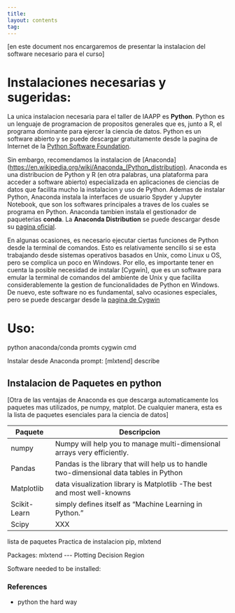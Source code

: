```yaml
---
title:
layout: contents
tag:
---
```


[en este document nos encargaremos de presentar la instalacion del software necesario para el curso]

# Instalaciones necesarias y sugeridas:

La unica instalacion necesaria para el taller de IAAPP es **Python**. Python es un lenguaje de programacion de propositos generales que es, junto a R, el programa dominante para ejercer la ciencia de datos. Python es un software abierto y se puede descargar gratuitamente desde la pagina de Internet de la [Python Software Foundation](https://www.python.org/downloads/).

Sin embargo, recomendamos la instalacion de [Anaconda](https://en.wikipedia.org/wiki/Anaconda_(Python_distribution). Anaconda es una distribucion de Python y R (en otra palabras, una plataforma para acceder a software abierto) especializada en aplicaciones de ciencias de datos que facilita mucho la instalacion y uso de Python. Ademas de instalar Python, Anaconda instala la interfaces de usuario Spyder y Jupyter Notebook, que son los softwares principales a traves de los cuales se programa en Python. Anaconda tambien instala el gestionador de paqueterias **conda**. La **Anaconda Distribution** se puede descargar desde su [pagina oficial](https://www.anaconda.com/distribution/).

En algunas ocasiones, es necesario ejecutar ciertas funciones de Python desde la terminal de comandos. Esto es relativamente sencillo si se esta trabajando desde sistemas operativos basados en Unix, como Linux u OS, pero se complica un poco en Windows. Por ello, es importante tener en cuenta la posible necesidad de instalar [Cygwin], que es un software para emular la terminal de comandos del ambiente de Unix y que facilita considerablemente la gestion de funcionalidades de Python en Windows. De nuevo, este software no es fundamental, salvo ocasiones especiales, pero se puede descargar desde la [pagina de Cygwin](https://www.cygwin.com/)

# Uso:
python
anaconda/conda promts
cygwin
cmd

Instalar desde Anaconda prompt:
[mlxtend] describe

## Instalacion de Paquetes en python

[Otra de las ventajas de Anaconda es que descarga automaticamente los paquetes mas utilizados, pe numpy, matplot. De cualquier manera, esta es la lista de paquetes esenciales para la ciencia de datos]

| Paquete   | Descripcion  |
|---- | ---- |
| numpy | Numpy will help you to manage multi-dimensional arrays very efficiently.  |
| Pandas | Pandas is the library that will help us to handle two-dimensional data tables in Python |
| Matplotlib |  data visualization library is Matplotlib -The best and most well-knowns |
| Scikit-Learn | simply defines itself as “Machine Learning in Python.” |
| Scipy   |  XXX |


lista de paquetes
Practica de instalacion
pip, mlxtend


Packages:
mlxtend --- Plotting Decision Region


Software needed to be installed:



### References

- python the hard way
